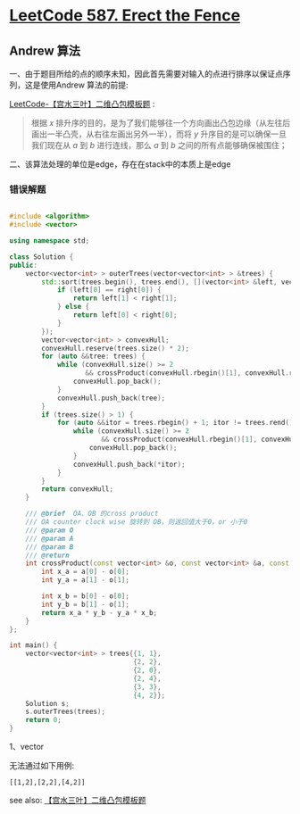 # [LeetCode 587. Erect the Fence](https://leetcode.cn/problems/erect-the-fence/)



## Andrew 算法

一、由于题目所给的点的顺序未知，因此首先需要对输入的点进行排序以保证点序列，这是使用Andrew 算法的前提:

[LeetCode-【宫水三叶】二维凸包模板题](https://leetcode.cn/problems/erect-the-fence/solution/by-ac_oier-4xuu/) : 

> 根据 *x* 排升序的目的，是为了我们能够往一个方向画出凸包边缘（从左往后画出一半凸壳，从右往左画出另外一半），而将 *y* 升序目的是可以确保一旦我们现在从 *a* 到 *b* 进行连线，那么 *a* 到 *b* 之间的所有点能够确保被围住；

二、该算法处理的单位是edge，存在在stack中的本质上是edge



### 错误解题

```c++

#include <algorithm>
#include <vector>

using namespace std;

class Solution {
public:
    vector<vector<int> > outerTrees(vector<vector<int> > &trees) {
        std::sort(trees.begin(), trees.end(), [](vector<int> &left, vector<int> &right) {
            if (left[0] == right[0]) {
                return left[1] < right[1];
            } else {
                return left[0] < right[0];
            }
        });
        vector<vector<int> > convexHull;
        convexHull.reserve(trees.size() * 2);
        for (auto &&tree: trees) {
            while (convexHull.size() >= 2
                   && crossProduct(convexHull.rbegin()[1], convexHull.rbegin()[0], tree) > 0) {
                convexHull.pop_back();
            }
            convexHull.push_back(tree);
        }
        if (trees.size() > 1) {
            for (auto &&itor = trees.rbegin() + 1; itor != trees.rend() - 1; ++itor) {
                while (convexHull.size() >= 2
                       && crossProduct(convexHull.rbegin()[1], convexHull.rbegin()[0], *itor) > 0) {
                    convexHull.pop_back();
                }
                convexHull.push_back(*itor);
            }
        }
        return convexHull;
    }

    /// @brief  OA、OB 的cross product
    /// OA counter clock wise 旋转到 OB，则返回值大于0，or 小于0
    /// @param O
    /// @param A
    /// @param B
    /// @return
    int crossProduct(const vector<int> &o, const vector<int> &a, const vector<int> &b) {
        int x_a = a[0] - o[0];
        int y_a = a[1] - o[1];

        int x_b = b[0] - o[0];
        int y_b = b[1] - o[1];
        return x_a * y_b - y_a * x_b;
    }
};

int main() {
    vector<vector<int> > trees{{1, 1},
                               {2, 2},
                               {2, 0},
                               {2, 4},
                               {3, 3},
                               {4, 2}};
    Solution s;
    s.outerTrees(trees);
    return 0;
}
```

1、vector

无法通过如下用例:

```
[[1,2],[2,2],[4,2]]
```



see also: [【宫水三叶】二维凸包模板题](https://leetcode.cn/problems/erect-the-fence/solution/by-ac_oier-4xuu/)
